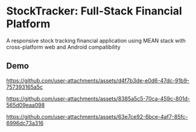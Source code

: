 # StockTracker: Full-Stack Financial Platform
A responsive stock tracking financial application using MEAN stack with cross-platform web and Android compatibility

## Demo
https://github.com/user-attachments/assets/d4f7b3de-e0d6-47dc-91b9-757393165a5c

https://github.com/user-attachments/assets/8385a5c5-70ca-459c-801d-565d09eaa098

https://github.com/user-attachments/assets/63e7ce92-6bce-4af7-85fc-6996dc73a316






